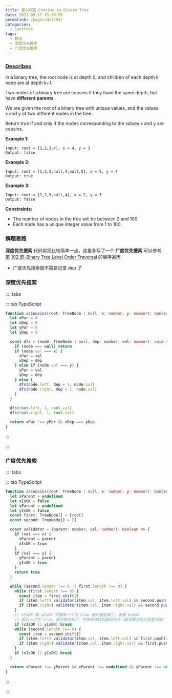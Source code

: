 ```yaml
---
title: 第993题-Cousins in Binary Tree
date: 2021-05-17 15:38:59
permalink: /pages/dc2793/
categories:
  - LeetCode
tags:
  - 算法
  - 深度优先搜索
  - 广度优先搜索
---
```


### [Describes](https://leetcode-cn.com/problems/cousins-in-binary-tree/)

In a binary tree, the root node is at depth <span class="span-shadow">0</span>, and children of each depth <span class="span-shadow">k</span> node are at depth <span class="span-shadow">k+1</span>.

Two nodes of a binary tree are cousins if they have the same depth, but have **different parents**.

We are given the <span class="span-shadow">root</span> of a binary tree with unique values, and the values <span class="span-shadow">x</span> and <span class="span-shadow">y</span> of two different nodes in the tree.

Return <span class="span-shadow">true</span> if and only if the nodes corresponding to the values <span class="span-shadow">x</span> and <span class="span-shadow">y</span> are cousins.

<!-- more -->

**Example 1:**

```
Input: root = [1,2,3,4], x = 4, y = 3
Output: false
```

**Example 2:**

```
Input: root = [1,2,3,null,4,null,5], x = 5, y = 4
Output: true
```

**Example 3:**

```
Input: root = [1,2,3,null,4], x = 2, y = 3
Output: false
```

**Constraints:**

- The number of nodes in the tree will be between <span class="span-shadow">2</span> and <span class="span-shadow">100</span>.
- Each node has a unique integer value from <span class="span-shadow">1</span> to <span class="span-shadow">100</span>.

### 解题思路

**深度优先搜索** 代码实现比较简单一点，这里多写了一个 **广度优先搜索** 可以参考 [第 102 题-Binary Tree Level Order Traversal](https://zhixiangyao.top/pages/b01f19/) 的层序遍历

- 广度优先搜索就不需要记录 <span class="span-shadow">dep</span> 了

### 深度优先搜索

:::: tabs

::: tab TypeScript

```TypeScript
function isCousins(root: TreeNode | null, x: number, y: number): boolean {
  let xPar = 0
  let xDep = 0
  let yPar = 0
  let yDep = 0

  const dfs = (node: TreeNode | null, dep: number, val: number): void => {
    if (node === null) return
    if (node.val === x) {
      xPar = val
      xDep = dep
    } else if (node.val === y) {
      yPar = val
      yDep = dep
    } else {
      dfs(node.left, dep + 1, node.val)
      dfs(node.right, dep + 1, node.val)
    }
  }

  dfs(root.left, 1, root.val)
  dfs(root.right, 1, root.val)

  return xPar !== yPar && xDep === yDep
}
```

:::

::::

### 广度优先搜索

:::: tabs

::: tab TypeScript

```TypeScript
function isCousins(root: TreeNode | null, x: number, y: number): boolean {
  let xParent = undefined
  let xIsOK = false
  let yParent = undefined
  let yIsOK = false
  const first: TreeNode[] = [root]
  const second: TreeNode[] = []

  const validator = (parent: number, val: number): boolean => {
    if (val === x) {
      xParent = parent
      xIsOK = true
    }
    if (val === y) {
      yParent = parent
      yIsOK = true
    }
    return true
  }

  while (second.length !== 0 || first.length !== 0) {
    while (first.length !== 0) {
      const item = first.shift()
      if (item.left) validator(item.val, item.left.val) && second.push(item.left)
      if (item.right) validator(item.val, item.right.val) && second.push(item.right)
    }
    // xIsOK 和 yIsOK 只要有一个为 true 就代表结束了，直接 break
    // 因为一个为 true，就代表找到了，不用继续找后面的节点（题目要求我们找堂兄弟）
    if (xIsOK || yIsOK) break
    while (second.length !== 0) {
      const item = second.shift()
      if (item.left) validator(item.val, item.left.val) && first.push(item.left)
      if (item.right) validator(item.val, item.right.val) && first.push(item.right)
    }
    if (xIsOK || yIsOK) break
  }

  return xParent !== yParent && xParent !== undefined && yParent !== undefined
}
```

:::

::::
